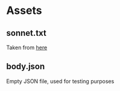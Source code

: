 # Assets

## sonnet.txt

Taken from [here]("https://github.com/martin-gorner/tensorflow-rnn-shakespeare/blob/master/shakespeare/sonnets.txt")

## body.json

Empty JSON file, used for testing purposes